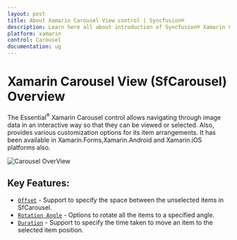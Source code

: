```yaml
---
layout: post
title: About Xamarin Carousel View control | Syncfusion®
description: Learn here all about introduction of Syncfusion® Xamarin Carousel View (SfCarousel) control, its elements and more.
platform: xamarin
control: Carousel
documentation: ug
---
```


# Xamarin Carousel View (SfCarousel) Overview

The Essential<sup>®</sup> Xamarin Carousel control allows navigating through image data in an interactive way so that they can be viewed or selected. Also, provides various customization options for its item arrangements.
It has been available in Xamarin.Forms,Xamarin.Android and Xamarin.iOS platforms also.

![Carousel OverView](images/carousel.png)

## Key Features:

* [`Offset`](https://help.syncfusion.com/cr/xamarin/Syncfusion.SfCarousel.XForms.SfCarousel.html#Syncfusion_SfCarousel_XForms_SfCarousel_Offset) - Support to specify the space between the unselected items in SfCarousel.
* [`Rotation Angle`](https://help.syncfusion.com/cr/xamarin/Syncfusion.SfCarousel.XForms.SfCarousel.html#Syncfusion_SfCarousel_XForms_SfCarousel_RotationAngle) - Options to rotate all the items to a specified angle.
* [`Duration`](https://help.syncfusion.com/cr/xamarin/Syncfusion.SfCarousel.XForms.SfCarousel.html#Syncfusion_SfCarousel_XForms_SfCarousel_Duration) - Support to specify the time taken to move an item to the selected item position.
